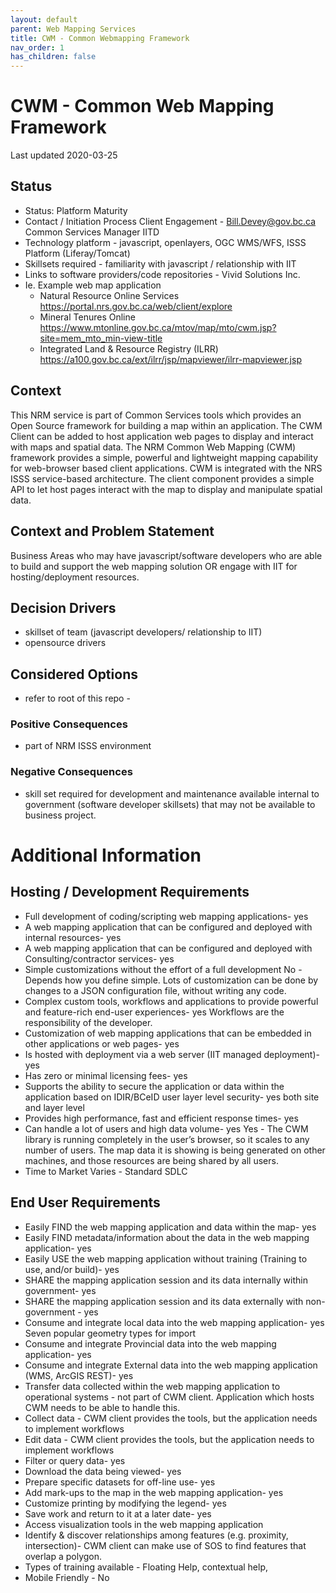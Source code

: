```yaml
---
layout: default
parent: Web Mapping Services
title: CWM - Common Webmapping Framework
nav_order: 1
has_children: false
---
```

# CWM - Common Web Mapping Framework

Last updated 2020-03-25

## Status

* Status: Platform Maturity
* Contact / Initiation Process	Client Engagement - Bill.Devey@gov.bc.ca Common Services Manager IITD
* Technology platform - javascript, openlayers, OGC WMS/WFS, ISSS Platform (Liferay/Tomcat)
* Skillsets required - familiarity with javascript / relationship with IIT
* Links to software providers/code repositories - Vivid Solutions Inc.
* Ie. Example web map application  
  - Natural Resource Online Services https://portal.nrs.gov.bc.ca/web/client/explore
  - Mineral Tenures Online https://www.mtonline.gov.bc.ca/mtov/map/mto/cwm.jsp?site=mem_mto_min-view-title
  - Integrated Land & Resource Registry (ILRR) https://a100.gov.bc.ca/ext/ilrr/jsp/mapviewer/ilrr-mapviewer.jsp

## Context

This NRM service is part of Common Services tools which provides an Open Source framework for building a map within an application.  The CWM Client can be added to host application web pages to display and interact with maps and spatial data. The NRM Common Web Mapping (CWM) framework provides a simple, powerful and lightweight mapping capability for web-browser based client applications. CWM is integrated with the NRS ISSS service-based architecture.  The client component provides a simple API to let host pages interact with the map to display and manipulate spatial data.


## Context and Problem Statement

Business Areas who may have javascript/software developers who are able to build and support the web mapping solution OR engage with IIT for hosting/deployment resources.

## Decision Drivers

* skillset of team (javascript developers/ relationship to IIT)
* opensource drivers

## Considered Options

* refer to root of this repo - 


### Positive Consequences 

* part of NRM ISSS environment

### Negative Consequences 

* skill set required for development and maintenance available internal to government (software developer skillsets) that may not be available to business project.

# Additional Information

## Hosting / Development Requirements
* Full development of coding/scripting web mapping applications- yes
* A web mapping application that can be configured and deployed with internal resources- yes
* A web mapping application that can be configured and deployed with Consulting/contractor services- yes
* Simple customizations without the effort of a full development	No - Depends how you define simple. Lots of customization can be done by changes to a JSON configuration file, without writing any code.
* Complex custom tools, workflows and applications to provide powerful and feature-rich end-user experiences- yes  Workflows are the responsibility of the developer. 
* Customization of web mapping applications that can be embedded in other applications or web pages- yes
* Is hosted with deployment via a web server (IIT managed deployment)- yes
* Has zero or minimal licensing fees- yes
* Supports the ability to secure the application or data within the application based on IDIR/BCeID user layer level security- yes both site and layer level
* Provides high performance, fast and efficient response times- yes
* Can handle a lot of users and high data volume- yes  Yes - The CWM library is running completely in the user’s browser, so it scales to any number of users. The map data it is showing is being generated on other machines, and those resources are being shared by all users. 
* Time to Market	Varies - Standard SDLC


## End User Requirements	
* Easily FIND the web mapping application and data within the map- yes
* Easily FIND metadata/information about the data in the web mapping application- yes
* Easily USE the web mapping application without training (Training to use, and/or build)- yes
* SHARE the mapping application session and its data internally within government- yes
* SHARE the mapping application session and its data externally with non-government - yes
* Consume and integrate local data into the web mapping application- yes  Seven popular geometry types for import 
* Consume and integrate Provincial data into the web mapping application- yes
* Consume and integrate External data into the web mapping application (WMS, ArcGIS REST)- yes
* Transfer data collected within the web mapping application to operational systems	- not part of CWM client.  Application which hosts CWM needs to be able to handle this.
* Collect data	- CWM client provides the tools, but the application needs to implement workflows
* Edit data	- CWM client provides the tools, but the application needs to implement workflows
* Filter or query data- yes
* Download the data being viewed- yes
* Prepare specific datasets for off-line use- yes
* Add mark-ups to the map in the web mapping application- yes
* Customize printing by modifying the legend- yes
* Save work and return to it at a later date- yes
* Access visualization tools in the web mapping application	
* Identify & discover relationships among features (e.g. proximity, intersection)- CWM client can make use of SOS to find features that overlap a polygon.
* Types of training available	- Floating Help, contextual help, 
* Mobile Friendly	- No

